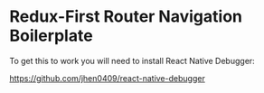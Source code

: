 # Redux-First Router Navigation Boilerplate

To get this to work you will need to install React Native Debugger:

https://github.com/jhen0409/react-native-debugger

